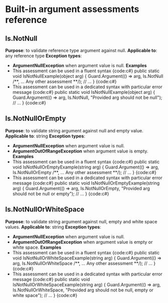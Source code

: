 # Built-in argument assessments reference
## Is.NotNull
**Purpose**: to validate reference type argument against null.
**Applicable to**: any reference type
**Exception types**:
* **ArgumentNullException** when argument value is null.
**Examples**
* This assessment can be used in a fluent syntax
{code:c#}
public static void IsNotNullExample(object arg)
{
    Guard.Argument(() => arg, Is.NotNull /**, ... Any other assessment **/);
    // ...
}
{code:c#}
* This assessment can be used in a dedicated syntax with particular error message
{code:c#}
public static void IsNotNullExample(object arg)
{
    Guard.Argument(() => arg, Is.NotNull, "Provided arg should not be null");
    // ...
}
{code:c#}

## Is.NotNullOrEmpty
**Purpose**: to validate string argument against null and empty value.
**Applicable to**: string
**Exception types**:
* **ArgumentNullException** when argument value is null.
* **ArgumentOutOfRangeException** when argument value is empty.
**Examples**
* This assessment can be used in a fluent syntax
{code:c#}
public static void IsNotNullOrEmptyExample(string arg)
{
    Guard.Argument(() => arg, Is.NotNullOrEmpty /**, ... Any other assessment **/);
    // ...
}
{code:c#}
* This assessment can be used in a dedicated syntax with particular error message
{code:c#}
public static void IsNotNullOrEmptyExample(string arg)
{
    Guard.Argument(() => arg, Is.NotNullOrEmpty, "Provided arg should not be null or empty");
    // ...
}
{code:c#}

## Is.NotNullOrWhiteSpace
**Purpose**: to validate string argument against null, empty and white space values.
**Applicable to**: string
**Exception types**:
* **ArgumentNullException** when argument value is null.
* **ArgumentOutOfRangeException** when argument value is empty or white space.
**Examples**
* This assessment can be used in a fluent syntax
{code:c#}
public static void IsNotNullOrWhiteSpaceExample(string arg)
{
    Guard.Argument(() => arg, Is.NotNullOrWhiteSpace /**, ... Any other assessment **/);
    // ...
}
{code:c#}
* This assessment can be used in a dedicated syntax with particular error message
{code:c#}
public static void IsNotNullOrWhiteSpaceExample(string arg)
{
    Guard.Argument(() => arg, Is.NotNullOrWhiteSpace, "Provided arg should not be null, empty or white space");
    // ...
}
{code:c#}